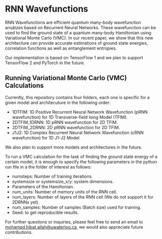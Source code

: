 # RNN Wavefunctions

RNN Wavefunctions are efficient quantum many-body wavefunction ansätzes based on Recurrent Neural Networks. These wavefunction can be used to find the ground state of a quantum many-body Hamiltonian using Variational Monte Carlo (VMC). In our recent paper, we show that this new architecture can provide accurate estimations of ground state energies, correlation functions as well as entanglement entropies.

Our implementation is based on TensorFlow 1 and we plan to support TensorFlow 2 and PyTorch in the future.

## Running Variational Monte Carlo (VMC) Calculations

Currently, this repository contains four folders, each one is specific for a given model and architecuture in the following order:
- 1DTFIM: 1D Positive Recurrent Neural Network Wavefunction (pRNN wavefunction) for 1D Transverse-field Ising Model (TFIM).
- 2DTFIM_1DRNN: 1D pRNN wavefunction for 2D TFIM.
- 2DTFIM_2DRNN: 2D pRNN wavefunction for 2D TFIM.
- J1J2: 1D Complex Recurrent Neural Network Wavefunction (cRNN wavefunction) for 1D J1-J2 Model.

We also plan to support more models and architectures in the future.

To run a VMC calculation for the task of finding the ground state energy of a certain model, it is enough to specify the following parameters in the python run file in a the folder of interest as follows:

- numsteps: Number of training iterations.
- systemsize or systemsize_x/y: system dimensions.
- Parameters of the Hamiltonian.
- num_units: Number of memory units of the RNN cell.
- num_layers: Number of layers of the RNN cell (We do not support it for 2DRNNs yet).
- num_samples: Number of samples (Batch size) used for training.
- Seed: to get reproducible results.

For further questions or inquiries, please feel free to send an email to mohamed.hibat.allah@uwaterloo.ca, we would also appreciate future contributions.
